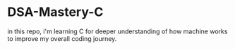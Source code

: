 # DSA-Mastery-C
in this repo, i'm learning C for deeper understanding of how machine works to improve my overall coding journey.

